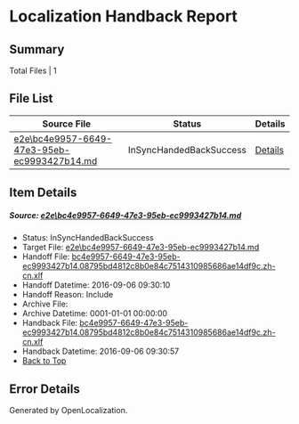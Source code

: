 # <a name='report-top'></a> Localization Handback Report

## Summary
 Total Files | 1

## File List
 Source File | Status | Details 
 ----------- | ------ | ------- 
 [e2e\bc4e9957-6649-47e3-95eb-ec9993427b14.md](https://github.com/OpenLocalizationTestOrg/ol-test0/blob/af3315f30e8c4c0543df073c692233b937f63472/e2e/bc4e9957-6649-47e3-95eb-ec9993427b14.md) | InSyncHandedBackSuccess | [Details](#bd9429c5f5694083d5031bdfebd27a9a1c1b3aea1)

## Item Details
##### <a name='bd9429c5f5694083d5031bdfebd27a9a1c1b3aea1'></a> Source: [e2e\bc4e9957-6649-47e3-95eb-ec9993427b14.md](https://github.com/OpenLocalizationTestOrg/ol-test0/blob/af3315f30e8c4c0543df073c692233b937f63472/e2e/bc4e9957-6649-47e3-95eb-ec9993427b14.md)
* Status: InSyncHandedBackSuccess
* Target File: [e2e\bc4e9957-6649-47e3-95eb-ec9993427b14.md](https://github.com/OpenLocalizationTestOrg/ol-test0-zhcn/blob/fcab69a3f41233866517dc1e550772f27327018c/e2e/bc4e9957-6649-47e3-95eb-ec9993427b14.md)
* Handoff File: [bc4e9957-6649-47e3-95eb-ec9993427b14.08795bd4812c8b0e84c7514310985686ae14df9c.zh-cn.xlf](https://github.com/OpenLocalizationTestOrg/ol-test0-handoff/blob/0d0910b538597d1b311ca636554b83176daa96cb/ol-handoff/OpenLocalizationTestOrg/ol-test0-zhcn/ci/ht/bc4e9957-6649-47e3-95eb-ec9993427b14.08795bd4812c8b0e84c7514310985686ae14df9c.zh-cn.xlf)
* Handoff Datetime: 2016-09-06 09:30:10
* Handoff Reason: Include
* Archive File: 
* Archive Datetime: 0001-01-01 00:00:00
* Handback File: [bc4e9957-6649-47e3-95eb-ec9993427b14.08795bd4812c8b0e84c7514310985686ae14df9c.zh-cn.xlf](https://github.com/OpenLocalizationTestOrg/ol-test0-handback/blob/b60fff086a8ec56d72eeb0810747e026323adf9a/ol-handback/OpenLocalizationTestOrg/ol-test0-zhcn/ci/ht/bc4e9957-6649-47e3-95eb-ec9993427b14.08795bd4812c8b0e84c7514310985686ae14df9c.zh-cn.xlf)
* Handback Datetime: 2016-09-06 09:30:57
* [Back to Top](#report-top)


## Error Details

Generated by OpenLocalization.
